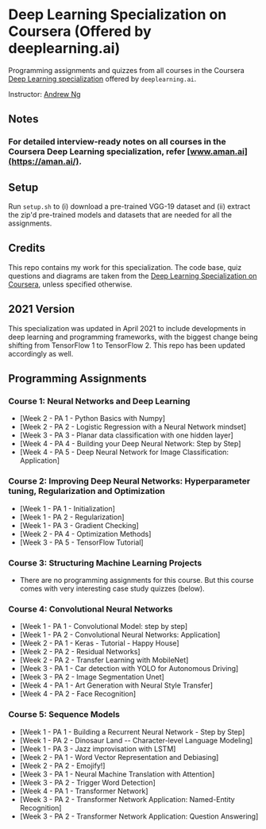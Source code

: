 # Deep Learning Specialization on Coursera (Offered by deeplearning.ai)

Programming assignments and quizzes from all courses in the Coursera [Deep Learning specialization](https://www.coursera.org/specializations/deep-learning) offered by `deeplearning.ai`.

Instructor: [Andrew Ng](http://www.andrewng.org/)

## Notes

### For detailed interview-ready notes on all courses in the Coursera Deep Learning specialization, refer [www.aman.ai](https://aman.ai/).

## Setup

Run ```setup.sh``` to (i) download a pre-trained VGG-19 dataset and (ii) extract the zip'd pre-trained models and datasets that are needed for all the assignments.

## Credits

This repo contains my work for this specialization. The code base, quiz questions and diagrams are taken from the [Deep Learning Specialization on Coursera](https://www.coursera.org/specializations/deep-learning), unless specified otherwise.

## 2021 Version

This specialization was updated in April 2021 to include developments in deep learning and programming frameworks, with the biggest change being shifting from TensorFlow 1 to TensorFlow 2. This repo has been updated accordingly as well.

## Programming Assignments

### Course 1: Neural Networks and Deep Learning

  - [Week 2 - PA 1 - Python Basics with Numpy]
  - [Week 2 - PA 2 - Logistic Regression with a Neural Network mindset]
  - [Week 3 - PA 3 - Planar data classification with one hidden layer]
  - [Week 4 - PA 4 - Building your Deep Neural Network: Step by Step]
  - [Week 4 - PA 5 - Deep Neural Network for Image Classification: Application]
    
### Course 2: Improving Deep Neural Networks: Hyperparameter tuning, Regularization and Optimization

  - [Week 1 - PA 1 - Initialization]
  - [Week 1 - PA 2 - Regularization]
  - [Week 1 - PA 3 - Gradient Checking]
  - [Week 2 - PA 4 - Optimization Methods]
  - [Week 3 - PA 5 - TensorFlow Tutorial]
    
### Course 3: Structuring Machine Learning Projects

  - There are no programming assignments for this course. But this course comes with very interesting case study quizzes (below).
  
### Course 4: Convolutional Neural Networks

  - [Week 1 - PA 1 - Convolutional Model: step by step]
  - [Week 1 - PA 2 - Convolutional Neural Networks: Application]
  - [Week 2 - PA 1 - Keras - Tutorial - Happy House]
  - [Week 2 - PA 2 - Residual Networks]
  - [Week 2 - PA 2 - Transfer Learning with MobileNet]
  - [Week 3 - PA 1 - Car detection with YOLO for Autonomous Driving]
  - [Week 3 - PA 2 - Image Segmentation Unet]
  - [Week 4 - PA 1 - Art Generation with Neural Style Transfer]    
  - [Week 4 - PA 2 - Face Recognition]
  
### Course 5: Sequence Models

  - [Week 1 - PA 1 - Building a Recurrent Neural Network - Step by Step]
  - [Week 1 - PA 2 - Dinosaur Land -- Character-level Language Modeling]
  - [Week 1 - PA 3 - Jazz improvisation with LSTM]  
  - [Week 2 - PA 1 - Word Vector Representation and Debiasing]  
  - [Week 2 - PA 2 - Emojify!]
  - [Week 3 - PA 1 - Neural Machine Translation with Attention] 
  - [Week 3 - PA 2 - Trigger Word Detection]
  - [Week 4 - PA 1 - Transformer Network]  
  - [Week 3 - PA 2 - Transformer Network Application: Named-Entity Recognition]   
  - [Week 3 - PA 2 - Transformer Network Application: Question Answering]
    
